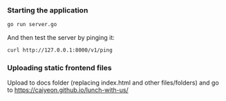 ### Starting the application
```bash
go run server.go
```

And then test the server by pinging it:
```bash
curl http://127.0.0.1:8000/v1/ping
```

### Uploading static frontend files
Upload to docs folder (replacing index.html and other files/folders) and go to https://caiyeon.github.io/lunch-with-us/
